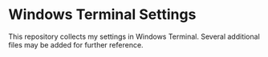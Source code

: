 # Windows Terminal Settings

This repository collects my settings in Windows Terminal. Several additional files may be added for further reference.
